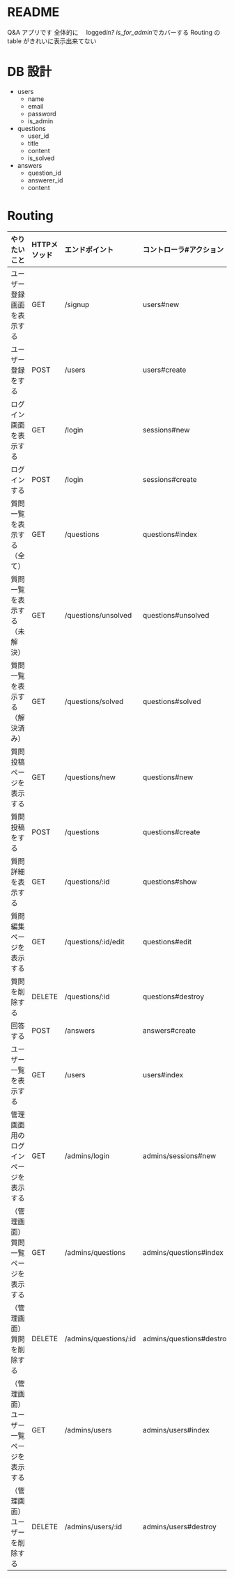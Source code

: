 # README

Q&A アプリです
全体的に　 logged*in? is_for_admin*でカバーする
Routing の table がきれいに表示出来てない

# DB 設計

- users
  - name
  - email
  - password
  - is_admin
- questions
  - user_id
  - title
  - content
  - is_solved
- answers
  - question_id
  - answerer_id
  - content

# Routing

|やりたいこと|HTTPメソッド|エンドポイント|コントローラ#アクション|
|:---|:---|:---|:---|
|ユーザー登録画面を表示する|GET|/signup|users#new|
|ユーザー登録をする|POST|/users|users#create|
|ログイン画面を表示する|GET|/login|sessions#new|
|ログインする|POST|/login|sessions#create|
|質問一覧を表示する（全て）|GET|/questions|questions#index|
|質問一覧を表示する（未解決）|GET|/questions/unsolved|questions#unsolved|
|質問一覧を表示する（解決済み）|GET|/questions/solved|questions#solved|
|質問投稿ページを表示する|GET|/questions/new|questions#new|
|質問投稿をする|POST|/questions|questions#create|
|質問詳細を表示する|GET|/questions/:id|questions#show|
|質問編集ページを表示する|GET|/questions/:id/edit|questions#edit|
|質問を削除する|DELETE|/questions/:id|questions#destroy|
|回答する|POST|/answers|answers#create|
|ユーザー一覧を表示する|GET|/users|users#index|
|管理画面用のログインページを表示する|GET|/admins/login|admins/sessions#new|
|（管理画面）質問一覧ページを表示する|GET|/admins/questions|admins/questions#index|
|（管理画面）質問を削除する|DELETE|/admins/questions/:id|admins/questions#destroy|
|（管理画面）ユーザー一覧ページを表示する|GET|/admins/users|admins/users#index|
|（管理画面）ユーザーを削除する|DELETE|/admins/users/:id|admins/users#destroy|
